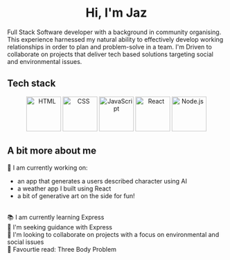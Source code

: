 # <div align="center"> Hi, I'm Jaz</div>


Full Stack Software developer with a background in community organising. This experience harnessed my natural ability to effectively develop working relationships in order to plan and problem-solve in a team. I'm Driven to collaborate on projects that deliver tech based solutions targeting social and environmental issues. 

## Tech stack
<div align="center">
	<img width="80" src="https://raw.githubusercontent.com/marwin1991/profile-technology-icons/refs/heads/main/icons/html.png" alt="HTML" title="HTML"/>
	<img width="80" src="https://raw.githubusercontent.com/marwin1991/profile-technology-icons/refs/heads/main/icons/css.png" alt="CSS" title="CSS"/>
	<img width="80" src="https://raw.githubusercontent.com/marwin1991/profile-technology-icons/refs/heads/main/icons/javascript.png" alt="JavaScript" title="JavaScript"/>
	<img width="80" src="https://raw.githubusercontent.com/marwin1991/profile-technology-icons/refs/heads/main/icons/react.png" alt="React" title="React"/>
	<img width="80" src="https://raw.githubusercontent.com/marwin1991/profile-technology-icons/refs/heads/main/icons/node_js.png" alt="Node.js" title="Node.js"/>
</div>
  
## A bit more about me

🌱 I am currently working on:
  - an app that generates a users described character using AI
  - a weather app I built using React
  - a bit of generative art on the side for fun!
<br/>
📚 I am currently learning Express <br/>
👀 I'm seeking guidance with Express <br/>
🤝 I'm looking to collaborate on projects with a focus on environmental and social issues <br/> 
📖 Favourtie read: Three Body Problem 
